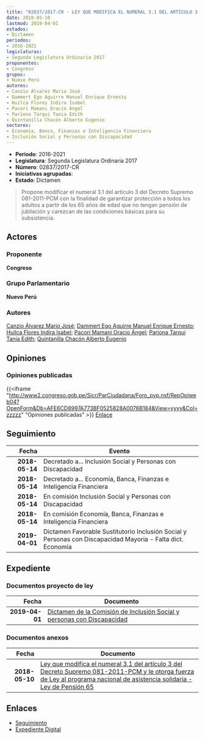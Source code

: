 ```yaml
---
title: "02837/2017-CR - LEY QUE MODIFICA EL NUMERAL 3.1 DEL ARTÍCULO 3 DEL DECRETO SUPREMO 081-2011-PCM Y LE OTORGA FUERZA DE LEY AL PROGRAMA NACIONAL DE ASISTENCIA SOLIDARIA-LEY DE PENSIÓN 65"
date: 2018-05-10
lastmod: 2019-04-01
estados:
- Dictamen
periodos:
- 2016-2021
legislaturas:
- Segunda Legislatura Ordinaria 2017
proponentes:
- Congreso
grupos:
- Nuevo Perú
autores:
- Canzio Álvarez Mario José
- Dammert Ego Aguirre Manuel Enrique Ernesto
- Huilca Flores Indira Isabel
- Pacori Mamani Oracio Ángel
- Pariona Tarqui Tania Edith
- Quintanilla Chacón Alberto Eugenio
sectores:
- Economía, Banca, Finanzas e Inteligencia Financiera
- Inclusión Social y Personas con Discapacidad
---
```

- **Periodo**: 2016-2021
- **Legislatura**: Segunda Legislatura Ordinaria 2017
- **Número**: 02837/2017-CR
- **Iniciativas agrupadas**: 
- **Estado**: Dictamen

> Propone modificar el numeral 3.1 del artículo 3 del Decreto Supremo 081-2011-PCM con la finalidad de garantizar protección a todos los adultos a partir de los 65 años de edad que no tengan pensión de jubilación y carezcan de las condiciones básicas para su subsistencia.


## Actores

### Proponente

**Congreso**

### Grupo Parlamentario

**Nuevo Perú**

### Autores

[Canzio Álvarez Mario José](mailto:mailto:mcanzio@congreso.gob.pe); [Dammert Ego Aguirre Manuel Enrique Ernesto](mailto:mailto:mdammert@congreso.gob.pe); [Huilca Flores Indira Isabel](mailto:mailto:ihuilca@congreso.gob.pe); [Pacori Mamani Oracio Ángel](mailto:mailto:opacori@congreso.gob.pe); [Pariona Tarqui Tania Edith](mailto:mailto:tpariona@congreso.gob.pe); [Quintanilla Chacón Alberto Eugenio](mailto:mailto:aquintanilla@congreso.gob.pe)

## Opiniones

### Opiniones publicadas

{{<iframe "http://www2.congreso.gob.pe/Sicr/ParCiudadana/Foro_pvp.nsf/RepOpiweb04?OpenForm&Db=AFE6CD8997A773BF0525828A0076B184&View=yyyy&Col=zzzzz" "Opiniones publicadas" >}}
[Enlace](http://www2.congreso.gob.pe/Sicr/ParCiudadana/Foro_pvp.nsf/RepOpiweb04?OpenForm&Db=AFE6CD8997A773BF0525828A0076B184&View=yyyy&Col=zzzzz)


## Seguimiento

| Fecha | Evento |
|------:|--------|
| **2018-05-14** | Decretado a... Inclusión Social y Personas con Discapacidad |
| **2018-05-14** | Decretado a... Economía, Banca, Finanzas e Inteligencia Financiera |
| **2018-05-14** | En comisión Inclusión Social y Personas con Discapacidad |
| **2018-05-14** | En comisión Economía, Banca, Finanzas e Inteligencia Financiera |
| **2019-04-01** | Dictamen Favorable Sustitutorio Inclusión Social y Personas con Discapacidad Mayoria - Falta dict. Economía |

## Expediente

### Documentos proyecto de ley

| Fecha | Documento |
|------:|-----------|
| **2019-04-01** | [Dictamen de la Comisión de Inclusión Social y personas con Discapacidad](http://www.leyes.congreso.gob.pe/Documentos/2016_2021/Dictamenes/Proyectos_de_Ley/02837DC13MAY20190401.pdf) |

### Documentos anexos

| Fecha | Documento |
|------:|-----------|
| **2018-05-10** | [Ley que modifica el numeral 3.1 del artículo 3 del Decreto Supremo 081-2011-PCM y le otorga fuerza de Ley al programa nacional de asistencia solidaria - Ley de Pensión 65](http://www.leyes.congreso.gob.pe/Documentos/2016_2021/Proyectos_de_Ley_y_de_Resoluciones_Legislativas/PL0283720180510..pdf) |

## Enlaces

- [Seguimiento](http://www2.congreso.gob.pe/Sicr/TraDocEstProc/CLProLey2016.nsf/f7fff46988ca05b1052578e100829cc7/0f774e21d46d6e3c0525828a0007521c?OpenDocument)
- [Expediente Digital](http://www2.congreso.gob.pe/Sicr/TraDocEstProc/Expvirt_2011.nsf/visbusqptramdoc1621/02837?opendocument)

